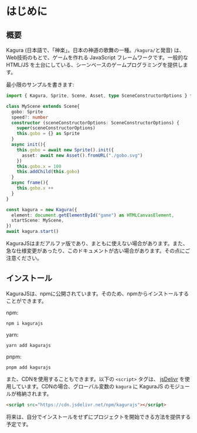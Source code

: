 # はじめに
## 概要
Kagura (日本語で、「神楽」。日本の神道の歌舞の一種。`/kagura/`と発音) は、Web技術のもとで、ゲームを作れる JavaScript フレームワークです。一般的な HTML/JS を土台にしている、シーンベースのゲームプログラミングを提供します。

最小限のサンプルを書きます:
```ts
import { Kagura, Sprite, Scene, Asset, type SceneConstructorOptions } from "kagurajs"

class MyScene extends Scene{
  gobo: Sprite
  speed?: number
  constructor (sceneConstructorOptions: SceneConstructorOptions) {
    super(sceneConstructorOptions)
    this.gobo = {} as Sprite
  }
  async init(){
    this.gobo = await new Sprite().init({
      asset: await new Asset().fromURL("./gobo.svg")
    })
    this.gobo.x = 100
    this.addChild(this.gobo)
  }
  async frame(){
    this.gobo.x ++
  }
}

const kagura = new Kagura({
  element: document.getElementById("game") as HTMLCanvasElement,
  startScene: MyScene,
})
await kagura.start()
```
KaguraJSはまだアルファ版であり、まともに使えない場合があります。また、急な仕様変更があったり、このドキュメントが古い場合があります。その点にご注意ください。
## インストール
KaguraJSは、npmに公開されています。そのため、npmからインストールすることができます。

npm:
```bash
npm i kagurajs
```
yarn:
```bash
yarn add kagurajs
```
pnpm:
```bash
pnpm add kagurajs
```

また、CDNを使用することもできます。以下の `<script>` タグは、 [jsDelivr](https://jsdlivr.com) を使用しています。CDNの場合、グローバル変数の `kagura` に KaguraJS のモジュールが格納されます。
```html
<script src="https://cdn.jsdelivr.net/npm/kagurajs"></script>
```

将来は、自分でインストールをせずにプロジェクトを開始できる方法を提供する予定です。
